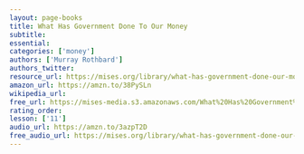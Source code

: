 ```yaml
---
layout: page-books
title: What Has Government Done To Our Money
subtitle: 
essential: 
categories: ['money']
authors: ['Murray Rothbard']
authors_twitter: 
resource_url: https://mises.org/library/what-has-government-done-our-money
amazon_url: https://amzn.to/38PySLn
wikipedia_url: 
free_url: https://mises-media.s3.amazonaws.com/What%20Has%20Government%20Done%20to%20Our%20Money_3.pdf
rating_order: 
lesson: ['11']
audio_url: https://amzn.to/3azpT2D
free_audio_url: https://mises.org/library/what-has-government-done-our-money-2
---
```


